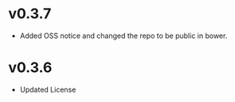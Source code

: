 v0.3.7
==============================
* Added OSS notice and changed the repo to be public in bower.

v0.3.6
======================
* Updated License
